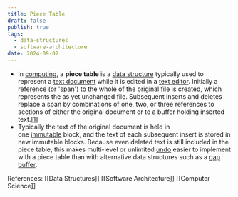 ```yaml
---
title: Piece Table
draft: false
publish: true
tags:
  - data-structures
  - software-architecture
date: 2024-09-02
---
```

- In [computing](https://en.wikipedia.org/wiki/Computing), a **piece table** is a [data structure](https://en.wikipedia.org/wiki/Data_structure) typically used to represent a [text document](https://en.wikipedia.org/wiki/Text_document) while it is edited in a [text editor](https://en.wikipedia.org/wiki/Text_editor). Initially a reference (or 'span') to the whole of the original file is created, which represents the as yet unchanged file. Subsequent inserts and deletes replace a span by combinations of one, two, or three references to sections of either the original document or to a buffer holding inserted text.[[1]](https://en.wikipedia.org/wiki/Piece_table#cite_note-crowley-1)
- Typically the text of the original document is held in one [immutable](https://en.wikipedia.org/wiki/Immutable_object) block, and the text of each subsequent insert is stored in new immutable blocks. Because even deleted text is still included in the piece table, this makes multi-level or unlimited [undo](https://en.wikipedia.org/wiki/Undo) easier to implement with a piece table than with alternative data structures such as a [gap buffer](https://en.wikipedia.org/wiki/Gap_buffer).

References: [[Data Structures]] [[Software Architecture]] [[Computer Science]]